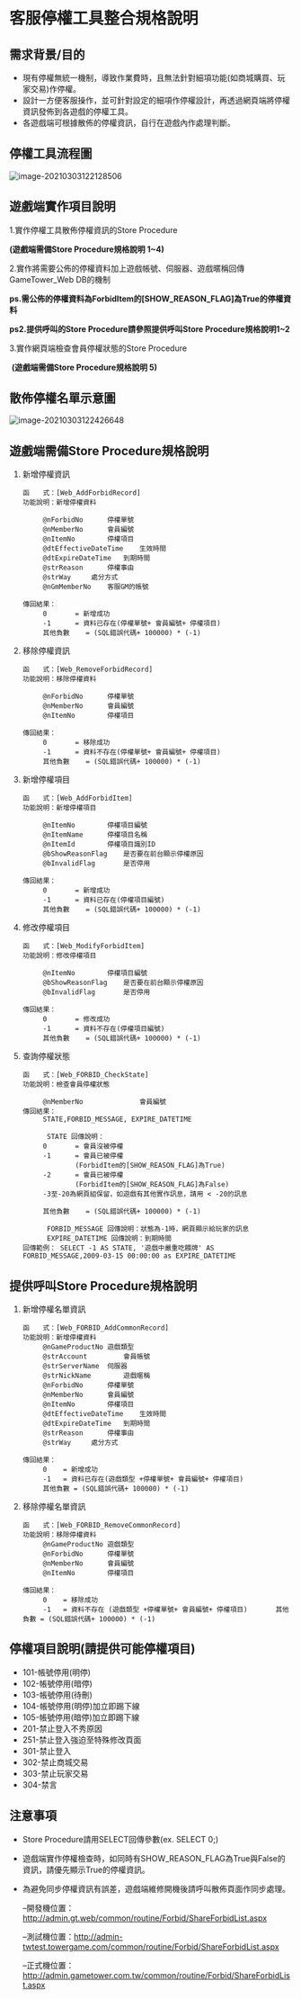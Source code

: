 # 客服停權工具整合規格說明

## 需求背景/目的

- 現有停權無統一機制，導致作業費時，且無法針對細項功能(如商城購買、玩家交易)作停權。
- 設計一方便客服操作，並可針對設定的細項作停權設計，再透過網頁端將停權資訊發佈到各遊戲的停權工具。
- 各遊戲端可根據散佈的停權資訊，自行在遊戲內作處理判斷。

## 停權工具流程圖

![image-20210303122128506](images/image-20210303122128506.png)

## 遊戲端實作項目說明

1.實作停權工具散佈停權資訊的Store Procedure

   **(遊戲端需備Store Procedure規格說明 1~4)**

2.實作將需要公佈的停權資料加上遊戲帳號、伺服器、遊戲暱稱回傳GameTower_Web DB的機制

**ps.需公佈的停權資料為ForbidItem的[SHOW_REASON_FLAG]為True的停權資料**

**ps2.提供呼叫的Store Procedure請參照提供呼叫Store Procedure規格說明1~2**

3.實作網頁端檢查會員停權狀態的Store Procedure

​    **(遊戲端需備Store Procedure規格說明 5)**

## 散佈停權名單示意圖

![image-20210303122426648](images/image-20210303122426648.png)

## 遊戲端需備Store Procedure規格說明

1. 新增停權資訊
   ```
   函　　式：[Web_AddForbidRecord]
   功能說明：新增停權資料
   
   		@nForbidNo		停權單號
   		@nMemberNo		會員編號
   		@nItemNo		停權項目
   		@dtEffectiveDateTime	生效時間
   		@dtExpireDateTime	到期時間
   		@strReason		停權事由
   		@strWay		處分方式
   		@nGmMemberNo	客服GM的帳號
   
   傳回結果：		 
   		0		= 新增成功
   		-1		= 資料已存在(停權單號+ 會員編號+ 停權項目)
   		其他負數	= (SQL錯誤代碼+ 100000) * (-1) 
   ```
2. 移除停權資訊
   ```
   函　　式：[Web_RemoveForbidRecord]
   功能說明：移除停權資料
   
   		@nForbidNo		停權單號
   		@nMemberNo		會員編號
   		@nItemNo		停權項目
   
   傳回結果：		 
   		0		= 移除成功
   		-1		= 資料不存在(停權單號+ 會員編號+ 停權項目)
   		其他負數	= (SQL錯誤代碼+ 100000) * (-1)
   ```
3. 新增停權項目
   ```
   函　　式：[Web_AddForbidItem]
   功能說明：新增停權項目
   
   		@nItemNo		停權項目編號
   		@nItemName		停權項目名稱
   		@nItemId		停權項目識別ID
   		@bShowReasonFlag	是否要在前台顯示停權原因
   		@bInvalidFlag		是否停用
   
   傳回結果：		 
   		0		= 新增成功
   		-1		= 資料已存在(停權項目編號)
   		其他負數	= (SQL錯誤代碼+ 100000) * (-1)
   ```
4. 修改停權項目
   ```
   函　　式：[Web_ModifyForbidItem]
   功能說明：修改停權項目
   
   		@nItemNo		停權項目編號
   		@bShowReasonFlag	是否要在前台顯示停權原因
   		@bInvalidFlag		是否停用
   
   傳回結果：		 
   		0		= 修改成功
   		-1		= 資料不存在(停權項目編號)
   		其他負數	= (SQL錯誤代碼+ 100000) * (-1)
   ```
5. 查詢停權狀態
   ```
   函　　式：[Web_FORBID_CheckState]
   功能說明：檢查會員停權狀態
   
   		@nMemberNo				會員編號
   傳回結果：		 
   		STATE,FORBID_MESSAGE, EXPIRE_DATETIME
   
   		 STATE 回傳說明：
   		0		= 會員沒被停權
   		-1		= 會員已被停權			
   				(ForbidItem的[SHOW_REASON_FLAG]為True)
   		-2		= 會員已被停權			
   				(ForbidItem的[SHOW_REASON_FLAG]為False)
   		-3至-20為網頁組保留，如遊戲有其他實作訊息，請用 < -20的訊息
   
   		其他負數	= (SQL錯誤代碼+ 100000) * (-1) 
   
   		 FORBID_MESSAGE 回傳說明：狀態為-1時，網頁顯示給玩家的訊息
   		 EXPIRE_DATETIME 回傳說明：到期時間
   回傳範例： SELECT -1 AS STATE, '遊戲中嚴重吃餵牌' AS FORBID_MESSAGE,2009-03-15 00:00:00 as EXPIRE_DATETIME
   ```
## 提供呼叫Store Procedure規格說明

1. 新增停權名單資訊
   ```
   函　　式：[Web_FORBID_AddCommonRecord]
   功能說明：新增停權資料
   		@nGameProductNo	遊戲類型
   		@strAccount 		會員帳號
   		@strServerName 	伺服器
   		@strNickName		遊戲暱稱
   		@nForbidNo		停權單號
   		@nMemberNo		會員編號
   		@nItemNo		停權項目
   		@dtEffectiveDateTime	生效時間
   		@dtExpireDateTime	到期時間
   		@strReason		停權事由
   		@strWay		處分方式
   		
   傳回結果：		 
   		0	 = 新增成功
   		-1	 = 資料已存在(遊戲類型 +停權單號+ 會員編號+ 停權項目)
   		其他負數 = (SQL錯誤代碼+ 100000) * (-1) 
   ```
2. 移除停權名單資訊
   ```
   函　　式：[Web_FORBID_RemoveCommonRecord]
   功能說明：移除停權資料
   		@nGameProductNo	遊戲類型
   		@nForbidNo		停權單號
   		@nMemberNo		會員編號
   		@nItemNo		停權項目
   
   傳回結果：		 
   		0	 = 移除成功
   		-1	 = 資料不存在 (遊戲類型 +停權單號+ 會員編號+ 停權項目) 		其他負數 = (SQL錯誤代碼+ 100000) * (-1)
   ```

## 停權項目說明(請提供可能停權項目)

- 101-帳號停用(明停)
- 102-帳號停用(暗停)
- 103-帳號停用(待刪)
- 104-帳號停用(明停)加立即踢下線
- 105-帳號停用(暗停)加立即踢下線
- 201-禁止登入不秀原因
- 251-禁止登入強迫至特殊修改頁面
- 301-禁止登入
- 302-禁止商城交易
- 303-禁止玩家交易
- 304-禁言

## 注意事項

- Store Procedure請用SELECT回傳參數(ex. SELECT 0;)

- 遊戲端實作停權檢查時，如同時有SHOW_REASON_FLAG為True與False的資訊，請優先顯示True的停權資訊。

- 為避免同步停權資訊有誤差，遊戲端維修開機後請呼叫散佈頁面作同步處理。

  –開發機位置：http://admin.gt.web/common/routine/Forbid/ShareForbidList.aspx

  –測試機位置：http://admin-twtest.towergame.com/common/routine/Forbid/ShareForbidList.aspx

  –正式機位置：http://admin.gametower.com.tw/common/routine/Forbid/ShareForbidList.aspx